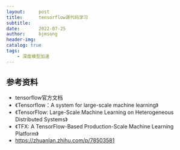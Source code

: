 ```yaml
---
layout:     post
title:      tensorflow源代码学习
subtitle:   
date:       2022-07-25
author:     bjmsong
header-img: 
catalog: true
tags:
    - 深度模型加速
---
```

## 


## 参考资料
- tensorflow官方文档
- 《Tensorflow：A system for large-scale machine learning》
- 《TensorFlow: Large-Scale Machine Learning on Heterogeneous Distributed Systems》
- 《TFX: A TensorFlow-Based Production-Scale Machine Learning Platform》
- https://zhuanlan.zhihu.com/p/78503581